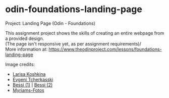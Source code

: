 # odin-foundations-landing-page
Project: Landing Page (Odin - Foundations)

This assignment project shows the skills of creating an entire webpage from a provided design.\
(The page isn't responsive yet, as per assignment requirements)/
\
More information at: https://www.theodinproject.com/lessons/foundations-landing-page

Image credits:
- [Larisa Koshkina](https://pixabay.com/photos/flowers-meadow-sunlight-summer-276014/)
- [Evgeni Tcherkasski](https://pixabay.com/users/evgenit-4930349/?utm_source=link-attribution&amp;utm_medium=referral&amp;utm_campaign=image&amp;utm_content=2197679)
- [Bessi (1)](https://pixabay.com/photos/marguerite-daisy-flower-white-729510/) | [Bessi (2)](https://pixabay.com/photos/flower-purple-petals-purple-flower-729512/)
- [Myriams-Fotos](https://pixabay.com/photos/marigold-flower-dewdrops-1568646/)
